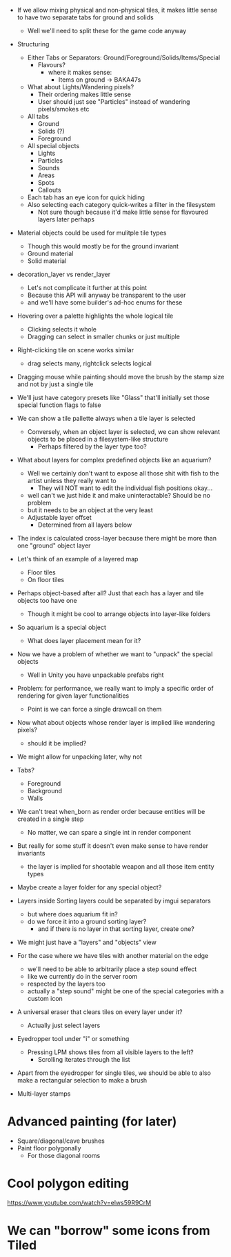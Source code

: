 - If we allow mixing physical and non-physical tiles, it makes little sense to have two separate tabs for ground and solids
	- Well we'll need to split these for the game code anyway

- Structuring
	- Either Tabs or Separators: Ground/Foreground/Solids/Items/Special
		- Flavours?
			- where it makes sense:
				- Items on ground -> BAKA47s
	- What about Lights/Wandering pixels?
		- Their ordering makes little sense
		- User should just see "Particles" instead of wandering pixels/smokes etc
	- All tabs
		- Ground
		- Solids (?)
		- Foreground
	- All special objects
		- Lights
		- Particles
		- Sounds
		- Areas
		- Spots
		- Callouts
	- Each tab has an eye icon for quick hiding
	- Also selecting each category quick-writes a filter in the filesystem
		- Not sure though because it'd make little sense for flavoured layers later perhaps


- Material objects could be used for mulitple tile types
	- Though this would mostly be for the ground invariant
	- Ground material
	- Solid material

- decoration_layer vs render_layer
	- Let's not complicate it further at this point
	- Because this API will anyway be transparent to the user
	- and we'll have some builder's ad-hoc enums for these

- Hovering over a palette highlights the whole logical tile
	- Clicking selects it whole
	- Dragging can select in smaller chunks or just multiple

- Right-clicking tile on scene works similar
	- drag selects many, rightclick selects logical

- Dragging mouse while painting should move the brush by the stamp size and not by just a single tile

- We'll just have category presets like "Glass" that'll initially set those special function flags to false 

- We can show a tile pallette always when a tile layer is selected
	- Conversely, when an object layer is selected, we can show relevant objects to be placed in a filesystem-like structure
		- Perhaps filtered by the layer type too?


- What about layers for complex predefined objects like an aquarium?
	- Well we certainly don't want to expose all those shit with fish to the artist unless they really want to
		- They will NOT want to edit the individual fish positions okay...
	- well can't we just hide it and make uninteractable? Should be no problem
	- but it needs to be an object at the very least
	- Adjustable layer offset
		- Determined from all layers below

- The index is calculated cross-layer because there might be more than one "ground" object layer
		
- Let's think of an example of a layered map
	- Floor tiles
	- On floor tiles

- Perhaps object-based after all? Just that each has a layer and tile objects too have one
	- Though it might be cool to arrange objects into layer-like folders

- So aquarium is a special object
	- What does layer placement mean for it?

- Now we have a problem of whether we want to "unpack" the special objects
	- Well in Unity you have unpackable prefabs right

- Problem: for performance, we really want to imply a specific order of rendering for given layer functionalities
	- Point is we can force a single drawcall on them

- Now what about objects whose render layer is implied like wandering pixels?
	- should it be implied?

- We might allow for unpacking later, why not

- Tabs?
	- Foreground
	- Background
	- Walls

- We can't treat when_born as render order because entities will be created in a single step
	- No matter, we can spare a single int in render component

- But really for some stuff it doesn't even make sense to have render invariants
	- the layer is implied for shootable weapon and all those item entity types

- Maybe create a layer folder for any special object?

- Layers inside Sorting layers could be separated by imgui separators
	- but where does aquarium fit in?
	- do we force it into a ground sorting layer?
		- and if there is no layer in that sorting layer, create one?

- We might just have a "layers" and "objects" view

- For the case where we have tiles with another material on the edge
	- we'll need to be able to arbitrarily place a step sound effect
	- like we currently do in the server room
	- respected by the layers too
	- actually a "step sound" might be one of the special categories with a custom icon

- A universal eraser that clears tiles on every layer under it?
	- Actually just select layers

- Eyedropper tool under "i" or something
	- Pressing LPM shows tiles from all visible layers to the left?
		- Scrolling iterates through the list

- Apart from the eyedropper for single tiles, we should be able to also make a rectangular selection to make a brush

- Multi-layer stamps


# Advanced painting (for later)

- Square/diagonal/cave brushes
- Paint floor polygonally
	- For those diagonal rooms

# Cool polygon editing

https://www.youtube.com/watch?v=elws59R9CrM

# We can "borrow" some icons from Tiled
